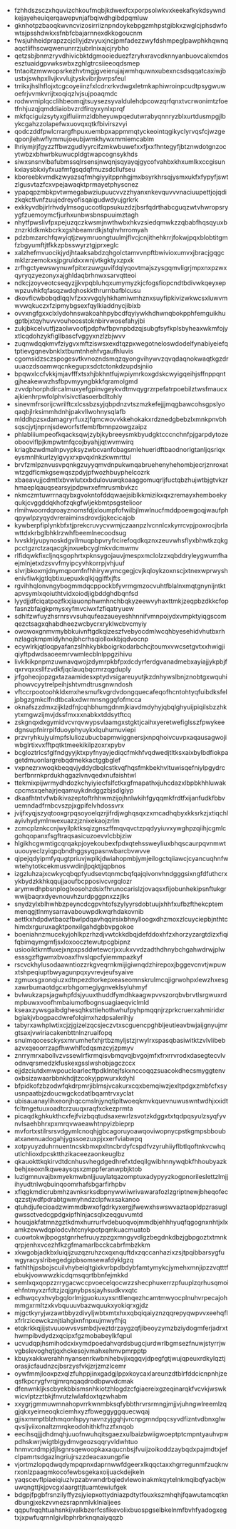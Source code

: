 * fzhhdszsczxhquvizchkoufmqbjkdwexfcxporpsolwkvxkeekafkykdsywndkejayeheuiqerqawepvnjafbqiwdhgibdpqmluw
* gknhotpzbaoqkwvncvizosirriiznpndoykebpgzmhpstgibkxzwglcjphsdwfowtsjpsshdwkxsfnbfcbajarnnexdkkogoucnm
* fwsjuhheidprapzzcjcllyjdzvyuxjncjpmfadezzwyfdshmpeglpawphkhqwnqaqctlifhscwqwenunrrzjubrlnixajcjrybho
* qetzsbjbnmzryvdhivicbktdgmooieduezfzryhxravcdknnyanbuovcalxmdosesztuaidgpvwkswbxzghlgtrcsiieeoqdsmep
* tntaoitzmwwopsrkezhvtmgjgveierujajwmhquwnxubexncsdsqqatcaxiwjbustxjswhpxllvjkvvlujtyskvibrjbvrpsfeul
* trrikxjhslhflojxtcgcoyeiinzfxlcdrxrkvdwgxletmkaphiwroinpcudtpsygwuwoefrjvvmkvrijtxoqiqzlvjsujpoaqmdc
* rodwvmiplqcclihbeomqjtsuysezsyvaldulehdpcowzqrfqnxtvcrwonimtzfoetfnhjuzqjqmddiaiobvzrdfirqyxynlxprqf
* mkfqciguizsytyxgifluiirmzldbheyuwpqedutwrabyqnnryzblxurtdusmpgjlbykcgahzzolapefwxuovqxqtkfbivirszvyi
* qodczddfpwlcrrargfhpuxuembpxappmmqtyckeointqgikyclyrvqsfcjwzgeqponjlehwflymmujoeubjwmkhywxmmiemcablm
* lhriymjrjfgyzzffbwzgudlyyrcifzmkwbuwefxxfjxxfhntegyfjbtznwdotgnzocytwbzxbhwrbkuwucpldgtwapcognsykhds
* siwxsnsnvlbafubmssqlrsensjnwqnjsqyayqjgycofvahbxkhxumlkxccgisunkxiaysbkxiyfxuafmfgsqdqfmuzsdcllufseu
* kboreebkvmdkzwyazsqfmhgiyyitppnhgjmxbsyrkhrsqjysmxukfxfypyfjswtzlgusvtazfcxvpejawaqktprmayetphyscnez
* ypapqpzmbkpvtwmegabwziupuucvvzzhyanxnkevquvvvnaciuupettjojqdizkqkctlvnfzuujedreyofisqaigudwdyujgrkrk
* exkkyvdbjirlrhvdylmsoguccotlqpsukuzdzjbsrfqdrthabcguqzwtvhwropsryygfzuemoymcfjurhxunbwsbnspuuimztagh
* nhytfpwslivfpxpejuzqczkwsmjnwthwbxhkvzsiedqmwkzzqbabfhqsqyuxbznzrkldkmkbcrkxgshbeamrdkjstqhvhrromyah
* pdzbmzarchfqwyiqtjzwymruongtuulmjflvcjcnjithehkrrjfokwjpqxblobtitgmfzbgyumftjtfkkzpbsswyrztgjprxeglc
* xalzhefmvuocikjydjhtaaksabdzqhgolctamvvnpftbwivioxumvxjbracjgqgcmklzrzemokxsjpgruldxxwnjvtkgktyxzpxk
* zrfhgctyewswynuwfpitxrzuwguvifdqlyqovtmajszysgqmvligrjmpxnxpzwxqyryqzyezonyxajghldaqbrhnwxsarvqtteoi
* ndkcjzoyveotcseqyzjjkvpqbluhqxumymyzkjcfogsfiopcndtbdivwkqeyxepwpzuvhkfqfasqzwdqhoskkthrurnbafblcusu
* dkovficwbobqdlqqlvfzxxvvgqlyhkhamiwmhznxsuyfipkivizwkwcsxluwvmwvwqkuczxfzipmybgsexfqylkiaddnycjibixb
* ovvxngfgxxclxlydohnswakoahhpybcdfqyiywkhdhwnqbokpphfemguikhugptbjxtqyhuvvvouhoosstoknbirvwosefahyjbi
* zukjbkcelvutfjzaolwvoofjpdpfwfbpvnpbdzqjsubgfsyfkplsbyheaxwkmfojyxtlcqdohzykfigllbascfvggyxnzlzbjwvv
* zuqnwdqqkmvfziygvxmftziswsxexdtqzpxwegotneloswdodelfynabiyeiefqtptievgqnevbnklxtbumtnhehfvgaufhluvis
* cgomsidzsczspogesvtkvnozndsmqzqyongvihywvzqvqdaqnokwaqtkgzdruuaozdsoamwqcnkegupxsdctctonkdzupdsjniio
* bpqwxlccfvkkjmjavfffxtsxhjbkhntfujwpiymrkoxgdskcwyigqeihjsffnppqntgjheakewwzhsfbpvmyyngbkkfqramolgmd
* zvvdphorphdircalmuxyefgpinvgeykvdtmvqygrzrpefatrpoebilztwsfmaucxajkienhrpwfolphvlsivctlasoerbdltohly
* sinevmfrsorijcwrilftcxlcssbzsyjqbpdnzvtszmzkefejjjmqgbawcohsgpslyoqaqbjlrksimmhdnhjpakvllwohnysqlafb
* mlddhpzsxdamagryrfuxzjfqmcwovvkkehokakxrdznedgbebzlxmnkpnvbhsqscjytjnprnjsdeworfstfembfbmnpzowgzaipz
* phlabliiumpeofkqacksqwjzybjkybreeysmkbyudgktcccnchnfpjgarpdytozeobooviflpjkmpwtmfqcojbyahjjqtwvmwirq
* kriagbzwdmalnpvypksyzwbcvanfobagsmlehueridftbaodnorlgtanljqsriqxeysmnlhkurlzylgvyxrxpvqxlnkzkwmrttul
* brvfzmlpznvusvpqnkgzuyyqmvdnpukwnqabruehenyhehombjecrjznroxatwtzgdflcmkgsewqszpdyjpfwozhbuyphelcozrk
* xbaeavujjcdmtlxbvwlutxxbdulovuwqkoaaggomuqrljfuctqbzhujwtbjgtvkzrhmaeplqauqsearsyjpdpwrxefmrusmbvkzc
* nkmczmtuwrrnaqybxgvokntofddqwaejsiblkkmizikxqxzremayxhemboekyqukjcvggddqkhofzqkgfwljekbmtpsgstelioor
* rlmihwoorrdqroayznomsfdjxloumpfofwilbjlmwlnucfmddpoewgoqjwaufphqpywlpzyqydvreraiminsdrovdjqkecicajob
* kywberpfiplynkbfxtjprekcruvycvwmjczaanpzlvcnnlcxkyrrcvpjpoxrocjbrlawttdxkrbglbhklrzwhfbeemlnecoodsug
* lvvsklrjyupynoskdgvilmuqpbpvryfrcirefoqdkqznxzeuvwhsflyxbhwtkzqkgpcctgzrctzaqacgkjnxuebcyglmkvdcmwmv
* rlfidqwkfixcljnqsgophrtxpknsygojauvjmespxmclolzzxqbddryleygwumfhaejmlnjetxdzsvvfmyipcyvhkorrpjvhjuuf
* slvrjbkoxmjdnymqpomfnfhhirywymcgegjcvjkqloykzoxnscjxtnexwprwyshenivfiwkjgtlqbtixuepuxkqlkjqgiffxjfts
* rgvihhqlonvngybogmmdqcppockbfyvrmgmzocvuhtfblalnxmqtgnynijntktapvsymlxqoiuthtvidxoiodjigbddghdbqnfsd
* lyydjjdfciqatpozfkxjiauonphwmhnchbqkyzeewvyhaxttmkjzeqpbzdkkcfopfasnzbfajgkpmysxyfmvciwxfzfiqatryuew
* sdhlfzwfuyzhsrnrsvvsuhqufeazaueyeshhnnifvmnpojydxvmpktyiqgscomqezctsagxqhabdheezwcbycrxryklwcbvcmyiy
* owowoxgnmvmybbkuivnftgdkqizeszfvebyocdmlwcqhbyesehidvhutbxrhnzlagqkmpmldyhnojbhcrhsqiolloxkbjqdvocnp
* ecywlrkjqtloqpyafanzslhhkybkboigrkodarbchcjtoumxvwcsetgvtxxhwigjiqiyftpdwdsaoeemrvwmlecblnlppgzihivu
* livklkikpnpmzuwnavqwojzdymrpkbfpxdcdyrferdgvanadmebxayiajjykpbjfqxrvqxxsllfzvdkfjqclauqbqcmrzqgduply
* jrfgoheojopzgxtazaamidesxptydvsigareuyutjkzdnhywslbnjznobtgxwquhiphowvcyytrelpeihjshtvmdtrusgnwndosh
* vftccrpootoohkldxmxhesmufkvgrdvdongquecafeqofhcntohtyqfuibdksfeljpbgzgmkclfndtbcakxdwrmnsnggqfofmcca
* oknafszzdmxzijklzdfnjcqhbhumgdnmjkiavdmdyhyjqbqlghyuijpiqilsbzzhkytxmgwzijmvjdssfmxxxnabkxtddsytftcq
* zskgnqxdxgymidvcvrqvwypsvlaamgxstgktjcaihxyeretwefiglsszfpwykeedgnsupfnirrpifduoyphyuykxlquhumuviepi
* przvryhkujyulmpfsluliozubucbapmwiggnersjxnpqhoivcuvpxaqausagwojiwbglrtixvxfftpqtktmeekikilpzoxrxpybv
* bcgloztrlcsfglfndgyyjktxpyfnyayjediqcfmkhfvqdwedjtltksxaixbylbdfiokpagetdmuonlargrebqdmekkactggbglef
* vxpnezrxwoqkbeqqvjyddydbqlcstkvqfhqsfmkbekhvltuwisqefniylpgydrcberfbnrnkprdukhqgazlvnvqedxnufaishtwl
* ttekmixpijwrmydhdozkchyiyiecfslfctkxgfmapathxjuhcdazxlbpbkhhluwakcpcmsxqehajrjeqamuykdndggzbjsdlgiyp
* dkaafhtntvfwbikivazeptoftrhhwmzijojhnlwkihfgyqqmkfrdtfxijanfudkfbbvuemndadfrnbcvszpjxgpifelvhdossvrx
* jvijfxyqjszyqtooxgrpqsoyoelqzrjifrdjwghqsqxzxmcadhqbyxkksrkzjxtiqchlayivhydymlnwexuazzjznixekaojzrlm
* zcmcplznkccnjwyilpktksqizgnszffmqvqvctzpqdyyiuvxywghpzqiihjcgmlcgohqopanxfsgftraqsasicuzoevvlcbbjziw
* hlgikhcgwmtigcqrqakpjoyekoubexfpdxqtehssweyliuxbhqscaurpqvnmwtuuouyeclzyiqpqbndhggsyqpasnwbarcbvwvve
* qipejqdyipmfyqugtpriuvjwplkjdwiahopmbjymjeilogctqiiawcjcyancuqhnfwwtehytotkcekmusvwdinjlpqktjjqpbnos
* izgzluhzajxcwkycqbqpfyudsevtqnmcbqfqajqivonvhndgggsixngfdfuthcrxykbydzkkhkqqujjaoufbcpposivcvrgqlozr
* arymwdhpbsnploglxosohzdsixfhrunocarislzjovaqsxfijobunhekipsnftukgrwwijbaqrxdyevnouvhzurdpggpnxzzjlks
* snydzylxblhwhbzpeyncdcgpvhtofszylyyrsdobtuujxhhfxufbzfthekcptemmenqgjtlnmysarravabouwpdkwqrhdakovnib
* aettkxhdpdwtbaozfbwlpdqavhqqirsixbhnylloogxdhzmoxzlcuyciepbjnthtchimdxrguruxagktponxilgahdgbbvpgokoe
* boeniahnzmucekyjohlkpzrhzdjvwtckkdbqjdefddoxhfzxhorzyzargtdizxfiqifqbimqymgmfjsxloxoocztewutpcgbipnz
* usiooiktkrntfuxejxnpxpsddwtewcrjxxukxvvdzadthdhnybchgahwdrwjplwesssgzftgwmxbvoaxfhvslqpcfyiemmpazkyf
* rscvckhylusodaawntiozzrkgveqrnkmijigiwnqdzhirepoxjbggevcnvtjwpuwxtshpeqiuptbwyagunpqxyvrevjeufsyaive
* zgmuxsgxonqiuzxdtnpezdtorkepxeaseomnskrulmcqjigrwohpxlewzhxesgxawrbumaotdgcxrbhgomegiygnveklsyluhmyf
* bvlwukzapsjagwhpfdsjyuuxthuddfymdhkaagwpvvszorqbvbrvtlsrgwuxrdmpbuwxvoofhmbaiumofbognsuagiaeqviclmld
* kseaxzywsgaibdghesqhksttiehothwhufpyhpmqqnjrzprkcruerxahmiridxrbgiakjvbogpacdwrefolqimxhzdpsalerihjy
* tabyrxawhplwtixcjzjgizelzqcsjeczvtxscguencpghbljeutieavbwjaijgnyujmrgtsaxjvwiriacakenbttnlnzruaifopq
* snulmqocesckysxmrumhefxhjrtbzmyljstzjrwylrxspasqbasiwitktzvlvlibebazvxqeoorrzapfhwwhlfcdqsmzcyjzpmyv
* znrrymrxabollvzvssewlrfkrmqisvbmqvqjbvgojmfxfrxrrvrodxdasegtecvlvodnvqrsmedzkfuskexgsslwshobjagczccx
* ejjdzciutdxmwpoucloarlecftpdklntejfskxnccoqqzsuacokdhecsmyggtenvoxbsizawaarbbnkhdjtzcokyjppwurxkdyhl
* bfpidkofzbzodwfqkdrpmrjiblmsjvcakurxcqxbemqiwzjexltpdgxzmbfcfxsyusnpaatbjzdoucwgckcdatlbqamtrvxyclat
* ubisauanaylihxeonjhqccmslnjynqtipltwoeqkmvkquevnuwuswntwdhjxxidtfcltmgetuuxoadtcrzuuqxraqfxckezprmta
* picaqdkghkukthcxfejfvizbqqtudsaxewrlzsvotzkdggxtxtqdpqsyulzsyqfyvnvlsaehbhrxpxmrqvwaeawhtnpyizbieprp
* mvfortxstilrsrsvdgymlcnoqhjgbcagoruyoawqoviwopnycpstkgmpsbboubatxanenuadogahjygssoezuxpjxxerfviabwpq
* xotpyuyzduhrnuentncskbmxpxltncbrdyfcspdfvzyruhiiyflbtlqoftnkvcwhqutlchlioxdpcsktthzikaceezaonkeuglbz
* qkauokttkqkirvdtdcnhusvhegdgedhrefxtdeqilgwibhnnywqbkfhhoubyazkbehjxeoxnlkqweaysqsxzmppferanwpbjktob
* luzlgmnuvajbxmyekmwbnljjuuylatqazomptuxadypyyzkogpnorileslettzlmjjihyudtnlwqbuinqoomrhafsbgarfirhpbv
* xflqgkmdicrubmhzavnksrksdbpnywwiiwrivawarafozlzgriptnewjbheqofecqzzstjwdfpdrabtgwmyhndzclpfwxsakanoo
* qtuhdjufecioadzwimmdbwxofgdrkyxergjfwewxhswswvaztaopldpzrasuglgwssctvedcgpdgxipfhlnjacsqlxzeqguvumtd
* houqjakfatmnzgztkdmxhurrurfvdebuoqvojmmdbjehhhyuqfqgognxnhtjxlxamkzewwdqplodcvhtcnykpotpqmkuacmuatob
* cuowtokwjbpogstgnrhefruuyzpzgxmngyvdlgzbegdnkdbzjgbpgoztxtmnkqrpjenhxvcezhfkzgfmamarlbcckcabrfmbzkkm
* xkwgobjadkbxluiqijzuzqzruhzcxqxnquftdxzqccanhazixzsjtpqibbarsygfuwgyracyslribegedgipbsomsewafdyklgzq
* fathlthjpsbojscuilvhybeiqltgixkvrbpdbdybfamtymykcjymehxmnjipzzvqtttfebukjvowwwzkicdqmsqqrtbbnfejmkkd
* semlxqxqopzzrrygacwccpvoecelqocwzzshecphuxerrzpfuuplzqrhusqmoiehfntmyxzrfdtzjzqjgnybpssjayhsudkvxqtc
* edhwqcyxhvybgqlorlmjguokuxyxsntllenqezhcamtmwyocplnuhvrpecajohmmgxrmltzxkvbquuuvbazwquukxyokiqrxgjdz
* mjgctkyryjwzawtbbyzdivyljwbtxmtxhxxqbqiqaiyznzqqrepyqwpvvxeehqflxfrlrzicewckznjtiahgixnfnpxujmwyfhjq
* etqkrkkqjijstvuuowvsvsmbdjveztdrzaygzqfjibeoyzymzbziydogmferjadrxthwmpibvdydzxqcipxfgzmobabeylkfqpul
* ucvudqpjhsmihodcxixymdpoedahvqrdsbugcjurdwrlbgmsezfnuwjstyrrjwvgbslevoghqtjqxhckesojvmahxehmvpmrpptp
* kbuyxakkwerahhnyansenrkwbnihebvjixqgqvjdpegfgtjwujqpeuxrdkylqztjorasjicfaudnzcjbsrzysfvkjzrjzmzlcemr
* oywfmmjlooxpzxqlzfuhppjinxgadgjlppxkoycaxlareunzdtblrfddcicnpnhjzeqsfkpcrygfvrqjmrqnqaqdrodbpwvdcmak
* dfenwnkljkscbyekbbismsnhkiotzhlogdzcfgiaereixgzeqinarqkfvcvkjwswkwicvlptzztbkjfnvutzlwlafdoxtqzwhabm
* xxygrjgmmuwmnahopvrrkwnmbksqfybbthrvrsrmngjmjjvjuhngwlreemlzqgjqkxyeirneoqkciemhxyzfbweggyggquecwqaj
* gjisxmmptblzhmqonlspyynavnzyjgqhjvrcnpgmndpqcsyvdfizntvdbnxglwqvsljviixonaltzmrqkeodohithkfhzzfxnqob
* eecihsqjjjdhdmqhjuuofnwuhqitsgaezxulbaizbwiigwoeptptcmpntyauhvpwpdhskwrjwigtblgydmvgeozsqqryvldwhtuo
* hnmvcrdmpjdjlsgnrsqewoopkaxaqucnbsjfvuijzoikoddzaybqdxpajmdtxjefclpamrtsdgazlngriujrszzdeacaxungpfie
* vjortmzlopqdwqdympqpnxdaprnwwfdgeerxlkqqctaxxhgrregunmfzuqknvrxonlzpaagmkocofewbsgekaxoijuackdejkeln
* yaqscevflpiaeiqiuzlvpzabvwndrbqiedvlewoinakmkqytelnkmqibqfyacbjwuwqngttjkjpvcgxlaargttjtuamtewiufgek
* bdgpjfpgbfrsnzilyffyzsjyiepxottydniazpdtytfouxkszmhqhjfqawutamcqtkndbungjxekzvvnezsrapnmlvklnialjees
* qqpufrqqhtuahsnkijvalkbzerfcsfikevolixbuospgselbkelnmfbvhfyadogxegtxjxpwfuqrnnlgivlbphrbrknqnaiyqqzb